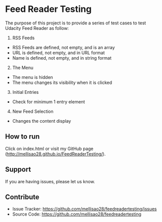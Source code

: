 Feed Reader Testing
===================================================

The purpose of this project is to provide a series of test cases to test Udacity Feed Reader as follow:

1. RSS Feeds
  - RSS Feeds are defined, not empty, and is an array
  - URL is defined, not empty, and in URL format
  - Name is defined, not empty, and in string format

2. The Menu
  - The menu is hidden
  - The menu changes its visibility when it is clicked

3. Initial Entries
  - Check for minimum 1 entry element

4. New Feed Selection
  - Changes the content display

How to run
-----------
Click on index.html or visit my GitHub page (http://mellisao28.github.io/FeedReaderTesting/). 

Support
-------

If you are having issues, please let us know.

Contribute
----------

- Issue Tracker: https://github.com/mellisao28/feedreadertesting/issues
- Source Code: https://github.com/mellisao28/feedreadertesting
